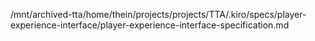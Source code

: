 /mnt/archived-tta/home/thein/projects/projects/TTA/.kiro/specs/player-experience-interface/player-experience-interface-specification.md